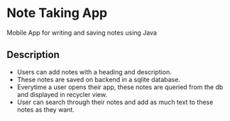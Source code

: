 # Note Taking App
Mobile App for writing and saving notes using Java

## Description

- Users can add notes with a heading and description.
- These notes are saved on backend in a sqlite database.
- Everytime a user opens their app, these notes are queried from the db and displayed in recycler view.
- User can search through their notes and add as much text to these notes as they want.
